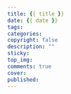 ```yaml
---
title: {{ title }}
date: {{ date }}
tags: 
categories:
copyright: false
description: ""
sticky: 
top_img:
comments: true
cover: 
published:
---
```



